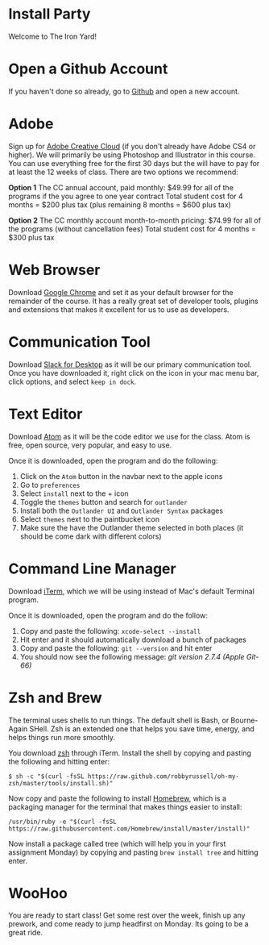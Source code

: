 # Install Party
Welcome to The Iron Yard!


# Open a Github Account
If you haven't done so already, go to [Github](https://github.com/) and open a new account.


# Adobe
Sign up for [Adobe Creative Cloud](https://creative.adobe.com/plans?promoid=NV3KR7S1&mv=other) (if you don't already have Adobe CS4 or higher). We will primarily be using Photoshop and Illustrator in this course. You can use everything free for the first 30 days but the will have to pay for at least the 12 weeks of class. There are two options we recommend:

**Option 1** The CC annual account, paid monthly: $49.99 for all of the programs if the you agree to one year contract Total student cost for 4 months = $200 plus tax (plus remaining 8 months = $600 plus tax)

**Option 2** The CC monthly account month-to-month pricing: $74.99 for all of the programs (without cancellation fees) Total student cost for 4 months = $300 plus tax 


# Web Browser
Download [Google Chrome](https://www.google.com/chrome/) and set it as your default browser for the remainder of the course. It has a really great set of developer tools, plugins and extensions that makes it excellent for us to use as developers. 


# Communication Tool
Download [Slack for Desktop](https://slack.com/downloads/osx) as it will be our primary communication tool. Once you have downloaded it, right click on the icon in your mac menu bar, click options, and select `keep in dock`.


# Text Editor
Download [Atom](https://atom.io/) as it will be the code editor we use for the class. Atom is free, open source, very popular, and easy to use. 

Once it is downloaded, open the program and do the following:
1. Click on the `Atom` button in the navbar next to the apple icons
2. Go to `preferences`
3. Select `install` next to the + icon
4. Toggle the `themes` button and search for `outlander`
5. Install both the `Outlander UI` and `Outlander Syntax` packages
6. Select `themes` next to the paintbucket icon
7. Make sure the have the Outlander theme selected in both places (it should be come dark with different colors)

# Command Line Manager
Download [iTerm](https://www.iterm2.com/), which we will be using instead of Mac's default Terminal program. 

Once it is downloaded, open the program and do the follow:
1. Copy and paste the following: `xcode-select --install`
2. Hit enter and it should automatically download a bunch of packages
3. Copy and paste the following: `git --version` and hit enter
4. You should now see the following message: _git version 2.7.4 (Apple Git-66)_


# Zsh and Brew
The terminal uses shells to run things. The default shell is Bash, or Bourne-Again SHell. Zsh is an extended one that helps you save time, energy, and helps things run more smoothly.

You download [zsh](http://ohmyz.sh/) through iTerm. Install the shell by copying and pasting the following and hitting enter: 
```
$ sh -c "$(curl -fsSL https://raw.github.com/robbyrussell/oh-my-zsh/master/tools/install.sh)"
```

Now copy and paste the following to install [Homebrew](https://brew.sh/), which is a packaging manager for the terminal that makes things easier to install:
```
/usr/bin/ruby -e "$(curl -fsSL https://raw.githubusercontent.com/Homebrew/install/master/install)"
```

Now install a package called tree (which will help you in your first assignment Monday) by copying and pasting `brew install tree` and hitting enter. 


# WooHoo
You are ready to start class! Get some rest over the week, finish up any prework, and come ready to jump headfirst on Monday. Its going to be a great ride. 
